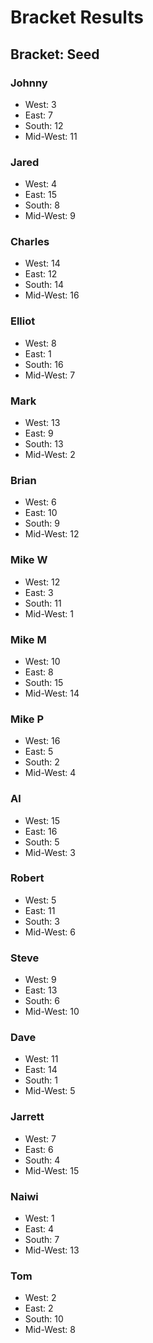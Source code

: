 # Bracket Results
## Bracket: Seed
### Johnny
* West: 3
* East: 7
* South: 12
* Mid-West: 11
### Jared
* West: 4
* East: 15
* South: 8
* Mid-West: 9
### Charles
* West: 14
* East: 12
* South: 14
* Mid-West: 16
### Elliot
* West: 8
* East: 1
* South: 16
* Mid-West: 7
### Mark
* West: 13
* East: 9
* South: 13
* Mid-West: 2
### Brian
* West: 6
* East: 10
* South: 9
* Mid-West: 12
### Mike W
* West: 12
* East: 3
* South: 11
* Mid-West: 1
### Mike M
* West: 10
* East: 8
* South: 15
* Mid-West: 14
### Mike P
* West: 16
* East: 5
* South: 2
* Mid-West: 4
### Al
* West: 15
* East: 16
* South: 5
* Mid-West: 3
### Robert
* West: 5
* East: 11
* South: 3
* Mid-West: 6
### Steve
* West: 9
* East: 13
* South: 6
* Mid-West: 10
### Dave
* West: 11
* East: 14
* South: 1
* Mid-West: 5
### Jarrett
* West: 7
* East: 6
* South: 4
* Mid-West: 15
### Naiwi
* West: 1
* East: 4
* South: 7
* Mid-West: 13
### Tom
* West: 2
* East: 2
* South: 10
* Mid-West: 8
